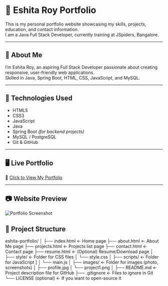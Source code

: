 # 💼 Eshita Roy Portfolio

This is my personal portfolio website showcasing my skills, projects, education, and contact information.  
I am a Java Full Stack Developer, currently training at JSpiders, Bangalore.

---

## 📌 About Me

I’m Eshita Roy, an aspiring Full Stack Developer passionate about creating responsive, user-friendly web applications.  
Skilled in Java, Spring Boot, HTML, CSS, JavaScript, and MySQL.

---

## 🚀 Technologies Used

- HTML5
- CSS3
- JavaScript
- Java
- Spring Boot *(for backend projects)*
- MySQL / PostgreSQL
- Git & GitHub

---

## 🖥️ Live Portfolio

🔗 [Click to View My Portfolio](https://github.com/ESHITA668/Portfolio)  


---
## 📷 Website Preview

![Portfolio Screenshot](image/screenshotPortfolio.png)




## 📂 Project Structure

eshita-portfolio/
│
├── index.html               ← Home page
├── about.html               ← About Me page
├── projects.html            ← Projects list page
├── contact.html             ← Contact page
├── resume.html              ← (Optional) Resume/Download page
│
├── style/                   ← Folder for CSS files
│   └── style.css
│
├── scripts/                 ← Folder for JavaScript ]
│   └── main.js
│
├── images/                  ← Folder for images (photo, screenshots)
│   ├── profile.jpg
│   └── project1.png
│
├── README.md                ← Project description file for GitHub
├── .gitignore               ← Files to ignore in Git
└── LICENSE (optional)       ← If you want to open-source it


